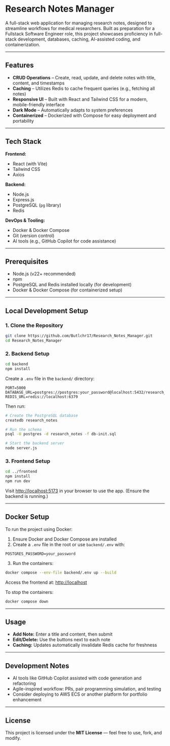 # Research Notes Manager

A full-stack web application for managing research notes, designed to streamline workflows for medical researchers. Built as preparation for a Fullstack Software Engineer role, this project showcases proficiency in full-stack development, databases, caching, AI-assisted coding, and containerization.

---

## Features

- **CRUD Operations** – Create, read, update, and delete notes with title, content, and timestamps  
- **Caching** – Utilizes Redis to cache frequent queries (e.g., fetching all notes)  
- **Responsive UI** – Built with React and Tailwind CSS for a modern, mobile-friendly interface  
- **Dark Mode** – Automatically adapts to system preferences  
- **Containerized** – Dockerized with Compose for easy deployment and portability  

---

## Tech Stack

**Frontend:**  
- React (with Vite)  
- Tailwind CSS  
- Axios  

**Backend:**  
- Node.js  
- Express.js  
- PostgreSQL (`pg` library)  
- Redis  

**DevOps & Tooling:**  
- Docker & Docker Compose  
- Git (version control)  
- AI tools (e.g., GitHub Copilot for code assistance)  

---

## Prerequisites

- Node.js (v22+ recommended)  
- npm  
- PostgreSQL and Redis installed locally (for development)  
- Docker & Docker Compose (for containerized setup)  

---

## Local Development Setup

### 1. Clone the Repository

```bash
git clone https://github.com/Butlchr17/Research_Notes_Manager.git
cd Research_Notes_Manager
```

### 2. Backend Setup

```bash
cd backend
npm install
```

Create a `.env` file in the `backend/` directory:

```env
PORT=5000
DATABASE_URL=postgres://postgres:your_password@localhost:5432/research_notes
REDIS_URL=redis://localhost:6379
```

Then run:

```bash
# Create the PostgreSQL database
createdb research_notes

# Run the schema
psql -U postgres -d research_notes -f db-init.sql

# Start the backend server
node server.js
```

### 3. Frontend Setup

```bash
cd ../frontend
npm install
npm run dev
```

Visit [http://localhost:5173](http://localhost:5173) in your browser to use the app. (Ensure the backend is running.)

---

## Docker Setup

To run the project using Docker:

1. Ensure Docker and Docker Compose are installed  
2. Create a `.env` file in the root or use `backend/.env` with:

```env
POSTGRES_PASSWORD=your_password
```

3. Run the containers:

```bash
docker compose --env-file backend/.env up --build
```

Access the frontend at: [http://localhost](http://localhost)

To stop the containers:

```bash
docker compose down
```

---

## Usage

- **Add Note:** Enter a title and content, then submit  
- **Edit/Delete:** Use the buttons next to each note  
- **Caching:** Updates automatically invalidate Redis cache for freshness  

---

## Development Notes

- AI tools like GitHub Copilot assisted with code generation and refactoring  
- Agile-inspired workflow: PRs, pair programming simulation, and testing  
- Consider deploying to AWS ECS or another platform for portfolio enhancement  

---

## License

This project is licensed under the **MIT License** — feel free to use, fork, and modify.
